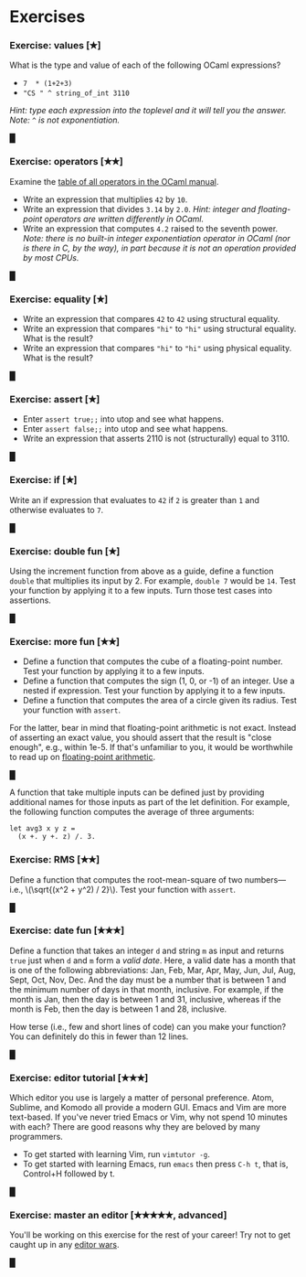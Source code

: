 # Exercises

### Exercise: values [&#10029;]

What is the type and value of each of the following OCaml expressions?

* `7  * (1+2+3)`
* `"CS " ^ string_of_int 3110`

*Hint:  type each expression into the toplevel and it will tell you the answer.
Note:  `^` is not exponentiation.*

&#9608;

### Exercise: operators [&#10029;&#10029;]

Examine the [table of all operators in the OCaml manual][ops].

* Write an expression that multiplies `42` by `10`.
* Write an expression that divides `3.14` by `2.0`.  *Hint: integer and floating-point
  operators are written differently in OCaml.*
* Write an expression that computes `4.2` raised to the seventh power.  *Note:
  there is no built-in integer exponentiation operator in OCaml
  (nor is there in C, by the way), in part because it is not an
  operation provided by most CPUs.*

&#9608;

[ops]: http://caml.inria.fr/pub/docs/manual-ocaml/expr.html#sec139

### Exercise: equality [&#10029;]

* Write an expression that compares `42` to `42` using structural equality.
* Write an expression that compares `"hi"` to `"hi"` using structural equality.  What is
  the result?
* Write an expression that compares `"hi"` to `"hi"` using physical equality.  What is
  the result?

&#9608;

### Exercise: assert [&#10029;]

* Enter `assert true;;` into utop and see what happens.
* Enter `assert false;;` into utop and see what happens.
* Write an expression that asserts 2110 is not (structurally) equal to 3110.

&#9608;

### Exercise: if [&#10029;]

Write an if expression that evaluates to `42` if `2` is greater than `1` and otherwise
evaluates to `7`.

&#9608;

### Exercise: double fun [&#10029;]

Using the increment function from above as a guide, define a function
`double` that multiplies its input by 2.  For example, `double 7` would be `14`.
Test your function by applying it to a few inputs.  Turn those test
cases into assertions.

&#9608;

### Exercise: more fun [&#10029;&#10029;]

* Define a function that computes the cube of a floating-point number.
  Test your function by applying it to a few inputs.
* Define a function that computes the sign (1, 0, or -1) of an integer.
  Use a nested if expression. Test your function by applying it to a few inputs.
* Define a function that computes the area of a circle given its radius.
  Test your function with `assert`.
  
For the latter, bear in mind that floating-point arithmetic is not exact.
Instead of asserting an exact value, you should assert that the result
is "close enough", e.g., within 1e-5.  If that's unfamiliar to you,
it would be worthwhile to read up on [floating-point arithmetic][fparith].

[fparith]: https://floating-point-gui.de/

&#9608;

A function that take multiple inputs can be defined just by providing
additional names for those inputs as part of the let definition.  For
example, the following function computes the average of three arguments:

```
let avg3 x y z =
  (x +. y +. z) /. 3.
```

### Exercise: RMS [&#10029;&#10029;]

Define a function that computes the root-mean-square of two numbers&mdash;i.e., 
\\(\\sqrt{(x^2 + y^2) / 2}\\).  Test your function with `assert`.

&#9608;

### Exercise: date fun [&#10029;&#10029;&#10029;]

Define a function that takes an integer `d` and string `m` as input and returns
`true` just when `d` and `m` form a *valid date*.  Here, a valid date has a
month that is one of the following abbreviations: Jan, Feb, Mar, Apr, May, Jun,
Jul, Aug, Sept, Oct, Nov, Dec.  And the day must be a number that is between 1
and the minimum number of days in that month, inclusive.  For example, if the
month is Jan, then the day is between 1 and 31, inclusive, whereas if the month
is Feb, then the day is between 1 and 28, inclusive.

How terse (i.e., few and short lines of code) can you make your function?
You can definitely do this in fewer than 12 lines.

&#9608;

### Exercise: editor tutorial [&#10029;&#10029;&#10029;]

Which editor you use is largely a matter of personal preference.  Atom, Sublime,
and Komodo all provide a modern GUI.  Emacs and Vim are more text-based.
If you've never tried Emacs or Vim, why not spend 10 minutes with each?
There are good reasons why they are beloved by many programmers.

* To get started with learning Vim, run `vimtutor -g`.
* To get started with learning Emacs, run `emacs` then press `C-h t`, that is,
  Control+H followed by t.

&#9608;

### Exercise: master an editor [&#10029;&#10029;&#10029;&#10029;&#10029;, advanced]

You'll be working on this exercise for the rest of your career!
Try not to get caught up in any [editor wars][xkcd].

[xkcd]: https://xkcd.com/378/

&#9608;